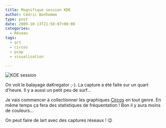 ```yaml
---
title: Magnifique session KDE
author: Cédric Bonhomme
type: post
date: 2009-10-13T21:58:07+00:00
categories:
  - Réseau
tags:
  - art
  - circos
  - pcap
  - visualisation

---
```

![KDE session](/images/blog/2014/08/sessionKDE.png)

On voit le balayage daKregator ;-).
La capture a été faite sur un quart d'heure. Il y a aussi un petit peu de surf…

Je vais commencer à collectionner les graphiques [Circos][1] en tout genre.
En même temps ça fera des statistiques de fréquentation !
Bon il y aura moins de couleurs…

On peut faire de lart avec des captures réseaux ! 😉

 [1]: http://mkweb.bcgsc.ca/circos/
